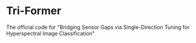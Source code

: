 # Tri-Former
The official code for "Bridging Sensor Gaps via Single-Direction Tuning for Hyperspectral Image Classification"
